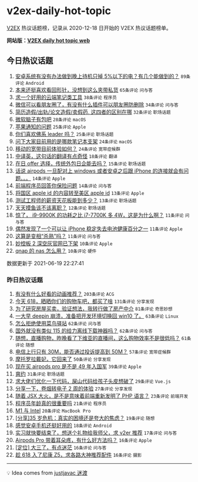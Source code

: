 # v2ex-daily-hot-topic

[V2EX](https://www.v2ex.com/) 热议话题榜，记录从 2020-12-18 日开始的 V2EX 热议话题榜单。

**网站版：[V2EX daily hot topic web](https://boojack.github.io/v2ex-daily-hot-topic-web/)**

## 今日热议话题

<!-- TODAY BEGIN -->

1. [安卓系统有没有办法做到晚上待机只掉 5%以下的电？有几个能做到的？](https://www.v2ex.com/t/784505) `89条评论` `Android`
1. [本来还挺喜欢看回形针，没想到这么夹带私货](https://www.v2ex.com/t/784503) `65条评论` `问与答`
1. [求一个好用的云端笔记类工具](https://www.v2ex.com/t/784502) `38条评论` `程序员`
1. [微信可以看朋友圈了，有没有什么插件可以朋友圈防删除](https://www.v2ex.com/t/784408) `34条评论` `问与答`
1. [简历造假/出轨/论文造假/卖假药, 这四者的区别在哪](https://www.v2ex.com/t/784443) `32条评论` `职场话题`
1. [微软脑子有包吧](https://www.v2ex.com/t/784425) `28条评论` `macOS`
1. [苹果通知的问题](https://www.v2ex.com/t/784441) `25条评论` `Apple`
1. [你们喜欢佛系 leader 吗？](https://www.v2ex.com/t/784455) `25条评论` `职场话题`
1. [问下大家目前用的是哪款笔记本支架](https://www.v2ex.com/t/784406) `24条评论` `macOS`
1. [移动的宽带目前体验如何？](https://www.v2ex.com/t/784509) `24条评论` `宽带症候群`
1. [中译英，这句话的翻译有点奇怪](https://www.v2ex.com/t/784413) `18条评论` `翻译`
1. [在日 offer 选择，传统外包日企能去吗？](https://www.v2ex.com/t/784419) `15条评论` `职场话题`
1. [话说 airpods 一旦配对上 windows 或者安卓之后跟 iPhone 的连接就会有问题。。。](https://www.v2ex.com/t/784478) `14条评论` `Apple`
1. [前端程序员回答你保险问题](https://www.v2ex.com/t/784399) `14条评论` `问与答`
1. [将国区 apple id 的内容转至美区 apple id](https://www.v2ex.com/t/784485) `13条评论` `Apple`
1. [测试工程师的薪资天花板能到多少？](https://www.v2ex.com/t/784430) `13条评论` `职场话题`
1. [天天摸鱼该不该离职？](https://www.v2ex.com/t/784479) `12条评论` `职场话题`
1. [惊了， i9-9900K 的功耗之比 i7-7700K 多 4W，这是为什么啊？](https://www.v2ex.com/t/784506) `11条评论` `问与答`
1. [偶然发现了一个可以让 iPhone 稳定失去电池健康百分之一](https://www.v2ex.com/t/784484) `11条评论` `Apple`
1. [这算是变相“杀熟”吗？](https://www.v2ex.com/t/784420) `11条评论` `问与答`
1. [妙控板 2 深空灰官网已下架](https://www.v2ex.com/t/784465) `10条评论` `Apple`
1. [qnap 的 nas 怎么用？](https://www.v2ex.com/t/784456) `10条评论` `硬件`

数据更新于 2021-06-19 22:27:41

<!-- TODAY END -->

### 昨日热议话题

<!-- YESTERDAY BEGIN -->

1. [有没有什么好看的动画推荐？](https://www.v2ex.com/t/784224) `203条评论` `ACG`
1. [今天 618，晒晒你们的购物车吧，都买了啥](https://www.v2ex.com/t/784168) `131条评论` `分享发现`
1. [为了研究房屋买卖，验证想法，我转行做了房产中介](https://www.v2ex.com/t/784160) `81条评论` `奇思妙想`
1. [一大早 deepin 崩溃，准备把开发环境切换回 win10 了。](https://www.v2ex.com/t/784199) `63条评论` `Linux`
1. [怎么拒绝使用菜鸟驿站](https://www.v2ex.com/t/784157) `62条评论` `问与答`
1. [国外就没有类似 115 的给力离线下载神器吗？](https://www.v2ex.com/t/784123) `62条评论` `问与答`
1. [随想，直播购物，昨晚看了下维亚的直播间，这么购物效率不是很低吗？](https://www.v2ex.com/t/784119) `61条评论` `随想`
1. [电信上行只有 30M，能否通过投诉提高到 50M？](https://www.v2ex.com/t/784169) `57条评论` `宽带症候群`
1. [摩托罗拉戴妃，它回来了](https://www.v2ex.com/t/784241) `50条评论` `分享发现`
1. [现在买 airpods pro 是不是 49 年入国军](https://www.v2ex.com/t/784150) `39条评论` `Apple`
1. [爽约](https://www.v2ex.com/t/784298) `31条评论` `职场话题`
1. [求大佬们优化一下代码，屎山代码给孩子头皮想破了](https://www.v2ex.com/t/784284) `29条评论` `Vue.js`
1. [分享一下，卷烟转电子 2 周的体验](https://www.v2ex.com/t/784143) `27条评论` `分享发现`
1. [随着 JSX 大火，是不是意味着前端重新发明了 PHP 语言？](https://www.v2ex.com/t/784286) `23条评论` `前端开发`
1. [程序员年龄真的很重要吗](https://www.v2ex.com/t/784313) `21条评论` `程序员`
1. [M1 与 Intel](https://www.v2ex.com/t/784283) `20条评论` `MacBook Pro`
1. [[分享]35 岁危机：真实的困境还是夸大的焦虑？](https://www.v2ex.com/t/784230) `19条评论` `随想`
1. [感觉安卓手机还挺好用的](https://www.v2ex.com/t/784357) `18条评论` `Android`
1. [实习就快要结束了，想送个礼物给我师父，求 v2er 推荐](https://www.v2ex.com/t/784314) `17条评论` `问与答`
1. [Airpods Pro 带着耳朵疼，有什么好方法吗？](https://www.v2ex.com/t/784312) `16条评论` `Apple`
1. [[定位] 大三了，有点迷茫](https://www.v2ex.com/t/784307) `16条评论` `问与答`
1. [趁 618 入了尼康 Z5，求各路大神推荐配件](https://www.v2ex.com/t/784305) `16条评论` `摄影`

<!-- YESTERDAY END -->

---

💡 Idea comes from [justjavac 迷渡](https://github.com/justjavac/)
